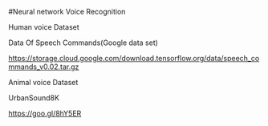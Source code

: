 #Neural network Voice Recognition

Human voice Dataset

Data Of Speech Commands(Google data set)

https://storage.cloud.google.com/download.tensorflow.org/data/speech_commands_v0.02.tar.gz

Animal voice Dataset

UrbanSound8K

https://goo.gl/8hY5ER
